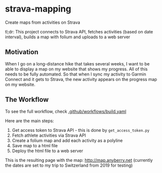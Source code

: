 # strava-mapping
Create maps from activities on Strava

tl;dr: This project connects to Strava API, fetches activities (based on date interval), builds a map with folium and uploads to a web server

## Motivation

When I go on a long-distance hike that takes several weeks, I want to be able to display a map on my website that shows my progress. All of this needs to
be fully automated. So that when I sync my activity to Garmin Connect
and it gets to Strava, the new activity appears on the progress map
on my website.

## The Workflow

To see the full workflow, check [.github/workflows/build.yaml](.github/workflows/build.yaml)

Here are the main steps:

1. Get access token to Strava API - this is done by `get_access_token.py`
2. Fetch athlete activities via Strava API
3. Create a folium map and add each activity as a polyline
4. Save map to a html file
5. Deploy the html file to a web server

This is the resulting page with the map: http://map.anyberry.net (currently the dates are set to my trip to Switzerland from 2019 for testing)
